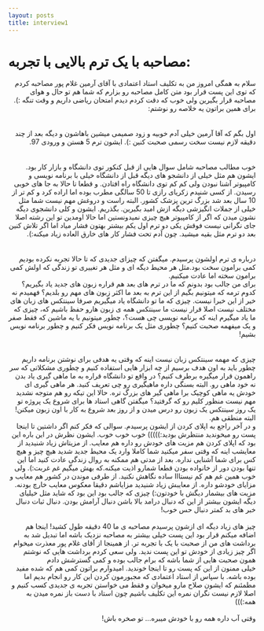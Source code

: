 ```yaml
---
layout: posts
title: interview1
---
```


# مصاحبه با یک ترم بالایی با تجربه:
</div>
<div dir="rtl">
سلام به همگی امروز من به تکلیف استاد اعتمادی با آقای آرمین غلام پور مصاحبه کردم که توی این پست قرار بود متن کامل مصاحبه رو بزارم که شما هم تو حال و هوای مصاحبه قرار بگیرین ولی خوب که دقت کردم دیدم امتحان ریاضی داریم و وقت تنگه :). برای همین براتون یه خلاصه رو نوشتم:
</div>
</br>
</br>
<div dir="rtl">
اول بگم که آقا آرمین خیلی آدم خوبیه و زود صمیمی میشین باهاشون و دیگه بعد از چند دقیقه لازم نیست سخت  رسمی صحبت کنین :). ایشون ترم 5 هستن و ورودی 97.
</div>
</br>
</br>
<div dir="rtl">
خوب مطالب مصاحبه شامل سوال هایی از قبل کنکور توی دانشگاه و بازار کار بود.
ایشون هم مثل خیلی از دانشجو های دیگه قبل از دانشگاه خیلی با برنامه نویسی و کامپیوتر آشنا نبودن ولی کم کم توی دانشگاه راه افتادن. و قطعا تا حالا به جا های خوبی رسیدن. از کسی شنیدم زکریای رازی تا 50 سالگی مطرب بوده اما اراده کرد و کم تر از 10 سال بعد شد بزرگ ترین پزشک کشور. البته راست و دروغش مهم نیست شما مثل خیلی از جملات انگیزشی دیگه ازش امید بگیرین. بگذریم. ایشون و کلی دانشجوی دیگه نشون میدن که اگر از کامپیوتر هیچ چیزی نمیدونستین اما حالا اومدین تو این رشته اصلا جای نگرانی نیست فوقش یکی دو ترم اول یکم بیشتر بهتون فشار میاد اما اگر تلاش کنین بعد دو ترم مثل بقیه میشید. چون آدم تحت فشار کار های خارق العاده زیاد میکنه:).
</div>
</br>
</br>
<div dir="rtl">
درباره ی ترم اولشون پرسیدم. میگفتن که چیزای جدیدی که تا حالا تجربه نکرده بودیم کمی برامون سخت بود.مثل هر محیط دیگه ای و مثل هر تغییری تو زندگی که اولش کمی برامون سخته اما عادت میکنیم.
</div>
<div dir="rtl">
برای من جالب بود بدونم که ما در ترم های بعد هم قراره زبون های جدید یاد بگیریم؟ کدوم ترمه که میتونیم بگیم از این ترم به بعد ما اکثر زبون های مهم رو بلدیم؟ فهمیدم نه خیر از این خبرا نیست. چیزی که ما تو دانشگاه یاد میگیریم صرفا سینتکس های زبان های مختلف نیست اصلا قرار نیست ما سینتکس همه  ی زبون هارو حفظ باشیم که، چیزی که ما یاد میگیرم اینه که برنامه نویسی چی هست؟، چطور میتونیم با یه ماشین که فقط صفر و یک میفهمه صحبت کنیم؟ چطوری مثل یک برنامه نویس فکر کنیم و چطور برنامه نویس بشیم!
</div>
</br>
</br>
<div dir="rtl">
چیزی که مهمه سینتکس زبان نیست اینه که وقتی یه هدفی برای نوشتن برنامه داریم چطور باید به اون هدف برسیم از چه ابزار هایی استفاده کنیم و چطوری مشکلاتی که سر راهمون قرار میگیره برطرف کنیم؟ در واقع تو دانشگاه قراره به ما ماهی گیری یاد بدن نه خود ماهی رو. البته بسنگی داره ماهیگیری رو چی تعریف کنید. هر ماهی گیری ای خودش یه ماهی کوچیک برا ماهی گیر های بزرگ تره. حالا این تیکه رو هم متوجه نشدید مهم نیست منظور کلیم رو که گرفتید؟ میگفتن گاهی استاد ها برای شروع یک پروژه تو یک روز سینتکس یک زبون رو درس میدن و از روز بعد شروع به کار با اون زبون میکنن! البته منطقی هم.
</div>


<div dir="rtl">
و در آخر راجع به اپلای کردن از ایشون پرسیدم. سوالی که فکر کنم اگر داشتین تا اینجا پست رو میخوندید منتظرش بودید:)))))
خوب خوب خوب. ایشون نظرش در این باره این بود که اپلای کردن هم مزیت های خودش رو داره هم معایب. از مزیتاش زیاد شنیدید از معایشب اینه که وقتی سفر میکنید شما کاملا وارد یک محیط جدید شدید هیچ چیز و هیچ کس برای شما آشنایی نداره. بعد از مدتی هم ممکنه به روال زندگی عادت کنید اما این تنها بودن دور از خانواده بودن قطعا شمارو اذیت میکنه.که بهش میگیم غم غربت:).
ولی خوب همین غم هم کم نیستااا ساده نگاهش نکنید.
از طرفی موندن در کشور هم معایب و مزایای خودشو داره. از معایبش زیاد شنیدید مزایاشم دقیقا معکوس معایب خارچ بودنه. مزیت های بیشمار دیگش با خودتون:)
چیزی که جالب بود این بود که شاید مثل خیلیای دیگه ایشون بیشتر از این که دنبال درامد بالا باشن دنبال آرامش بودن. دنبال ثبات دنبال خبر های بد کمتر دنبال حس خوب!
</div>
</br>

<div dir="rtl">
چیز های زیاد دیگه ای ازشون پرسیدم مصاحبه ی ما 40 دقیقه طول کشید!
اینجا هم اضافه میکنم قرار بود این پست خیلی بیشتر به مصاحبه نزدیک باشه اما تبدیل شد به برداشت  های من از صحبت با یک با تجربه تر. از همینجا از آقای غلام پور معذرت میخوام اگر چیز زیادی از خودش تو این پست ندید. ولی سعی کردم برداشت هایی که نوشتم همون صحبت هایی از شما باشه که برام جالب بوده و کمی گسترشش دادم
</div>
<div dir="rtl">
خیلی ممنون از این که پست رو تا اینجا خوندید. امیدوارم براتون کمی هم که شده مفید بوده باشه. با سپاس از استاد اعتمادی که مجبورمون کردن این کار رو انجام بدیم اما مطمئنم که ایشون صلاح مارو میخوان و فقط می خواستن تجربه ی جدیدی کسب کنیم و اصلا لازم نیست نگران نمره این تکلیف باشیم چون استاد با دست باز نمره میدن به همه:)))
</div>
</br>
<div dir="rtl">
وقتی آب داره همه رو با خودش میبره...
تو صخره باش!
</div>